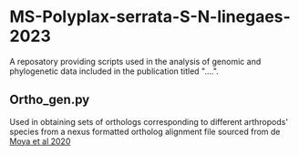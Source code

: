 # MS-Polyplax-serrata-S-N-linegaes-2023
A reposatory providing scripts used in the analysis of genomic and phylogenetic data included in the publication titled "....".

## Ortho_gen.py
Used in obtaining sets of orthologs corresponding to different arthropods' species from a nexus formatted ortholog alignment file sourced from de [Moya et al 2020](https://academic.oup.com/sysbio/article/70/4/719/5912026)
